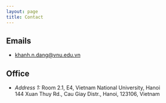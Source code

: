 ```yaml
---
layout: page
title: Contact
---
```


## Emails 

- [khanh.n.dang@vnu.edu.vn](mailto:khanh.n.dang@vnu.edu.vn)
  
## Office

- *Address 1:* Room 2.1, E4, Vietnam National University, Hanoi  
144 Xuan Thuy Rd., Cau Giay Distr., Hanoi, 123106, Vietnam  



